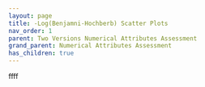 ```yaml
---
layout: page
title: -Log(Benjamni-Hochberb) Scatter Plots
nav_order: 1
parent: Two Versions Numerical Attributes Assessment
grand_parent: Numerical Attributes Assessment
has_children: true
---
```


ffff